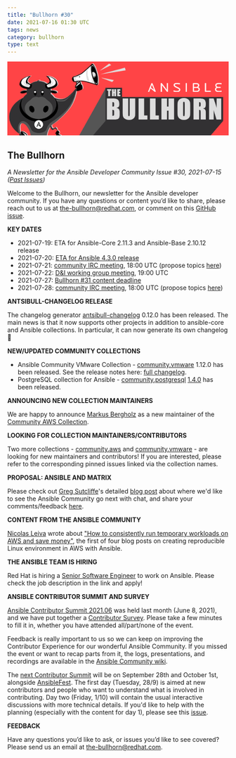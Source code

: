 ```yaml
---
title: "Bullhorn #30"
date: 2021-07-16 01:30 UTC
tags: news
category: bullhorn
type: text
---
```


![Ansible Bullhorn banner](/images/bullhorn-banner-mango.png)

## The Bullhorn

*A Newsletter for the Ansible Developer Community*
*Issue #30, 2021-07-15 ([Past Issues](https://us19.campaign-archive.com/home/?u=56d874e027110e35dea0e03c1&id=d6635f5420))*

Welcome to the Bullhorn, our newsletter for the Ansible developer community. If you have any questions or content you’d like to share, please reach out to us at the-bullhorn@redhat.com, or comment on this [GitHub issue](https://github.com/ansible/community/issues/546).

<!-- TEASER_END -->

**KEY DATES**

* 2021-07-19: ETA for Ansible-Core 2.11.3 and Ansible-Base 2.10.12 release
* 2021-07-20: [ETA for Ansible 4.3.0 release](https://docs.ansible.com/ansible/devel/roadmap/COLLECTIONS_4.html)
* 2021-07-21: [community IRC meeting](https://github.com/ansible/community/issues/539), 18:00 UTC (propose topics [here](https://github.com/ansible-community/community-topics/issues))
* 2021-07-22: [D&I working group meeting](https://github.com/ansible/community/issues/577), 19:00 UTC
* 2021-07-27: [Bullhorn #31 content deadline](https://github.com/ansible/community/issues/546)
* 2021-07-28: [community IRC meeting](https://github.com/ansible/community/issues/539), 18:00 UTC (propose topics [here](https://github.com/ansible-community/community-topics/issues))

**ANTSIBULL-CHANGELOG RELEASE**

The changelog generator [antsibull-changelog](https://github.com/ansible-community/antsibull-changelog) 0.12.0 has been released. The main news is that it now supports other projects in addition to ansible-core and Ansible collections. In particular, it can now generate its own changelog :tada:

**NEW/UPDATED COMMUNITY COLLECTIONS**

* Ansible Community VMware Collection - [community.vmware](https://galaxy.ansible.com/community/vmware) 1.12.0 has been released. See the release notes here: [full changelog](https://github.com/ansible-collections/community.vmware/blob/main/CHANGELOG.rst#v1-12-0).
* PostgreSQL collection for Ansible - [community.postgresql](https://galaxy.ansible.com/community/postgresql) [1.4.0](https://github.com/ansible-collections/community.postgresql/blob/main/CHANGELOG.rst#v140) has been released.

**ANNOUNCING NEW COLLECTION MAINTAINERS**

We are happy to announce [Markus Bergholz](https://github.com/markuman) as a new maintainer of the [Community AWS Collection](https://github.com/ansible-collections/community.aws).

**LOOKING FOR COLLECTION MAINTAINERS/CONTRIBUTORS**

Two more collections - [community.aws](https://github.com/ansible-collections/community.aws/issues/625) and [community.vmware](https://github.com/ansible-collections/community.vmware/issues/942) - are looking for new maintainers and contributors! If you are interested, please refer to the corresponding pinned issues linked via the collection names.

**PROPOSAL: ANSIBLE AND MATRIX**

Please check out [Greg Sutcliffe](https://twitter.com/gwmngilfen)'s detailed [blog post](https://ansible.github.io/community/posts/matrix_and_ansible.html) about where we'd like to see the Ansible Community go next with chat, and share your comments/feedback [here](https://www.reddit.com/r/ansible/comments/og5y0l/ansible_and_matrix/).

**CONTENT FROM THE ANSIBLE COMMUNITY**

[Nicolas Leiva](https://github.com/nleiva) wrote about ["How to consistently run temporary workloads on AWS and save money"](https://nleiva.medium.com/how-you-can-consistently-run-temporary-workloads-in-the-cloud-37140b4b5e55?sk=9ff5e4a78e59e034e7eed4acdd54af58), the first of four blog posts on creating reproducible Linux environment in AWS with Ansible.

**THE ANSIBLE TEAM IS HIRING**

Red Hat is hiring a [Senior Software Engineer](https://global-redhat.icims.com/jobs/86822/senior-software-engineer--ansible/job) to work on Ansible. Please check the job description in the link and apply!

**ANSIBLE CONTRIBUTOR SUMMIT AND SURVEY** 

[Ansible Contributor Summit 2021.06](https://hackmd.io/@ansible-community/contrib-summit-202106) was held last month (June 8, 2021), and we have put together a [Contributor Survey](https://www.surveymonkey.co.uk/r/3YBYKTS). Please take a few minutes to fill it in, whether you have attended all/part/none of the event.

Feedback is really important to us so we can keep on improving the Contributor Experience for our wonderful Ansible Community. If you missed the event or want to recap parts from it, the logs, presentations, and recordings are available in the [Ansible Community wiki](https://github.com/ansible/community/wiki/Contributor-Summit#ansible-contributor-summit-202106---virtual-june-8-2021). 

The [next Contributor Summit](https://hackmd.io/@ansible-community/contrib-summit-202109) will be on September 28th and October 1st, alongside [AnsibleFest](https://www.ansible.com/ansiblefest). The first day (Tuesday, 28/9) is aimed at new contributors and people who want to understand what is involved in contributing. Day two (Friday, 1/10) will contain the usual interactive discussions with more technical details. If you'd like to help with the planning (especially with the content for day 1), please see this [issue](https://github.com/ansible-community/community-topics/issues/30).

**FEEDBACK**

Have any questions you’d like to ask, or issues you’d like to see covered? Please send us an email at the-bullhorn@redhat.com.

